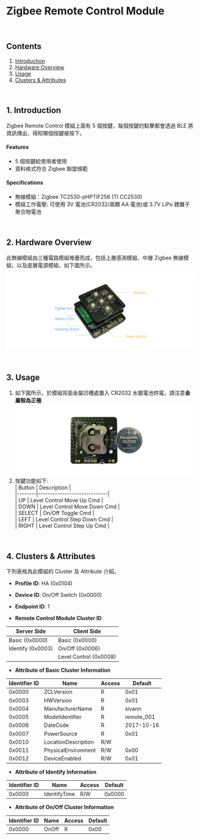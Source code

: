 # Zigbee Remote Control Module

<br />

## Contents  
1. [Introduction](#Introduction)  
2. [Hardware Overview](#HW_Overview)  
3. [Usage](#Usage)  
4. [Clusters & Attributes](#Clusters)  

<a name="Introduction"></a>
<br />
## 1. Introduction  

Zigbee Remote Control 模組上面有 5 個按鍵，每個按鍵的點擊都會透過 BLE 將資訊傳出，得知哪個按鍵被按下。  

#### Features  
 * 5 個按鍵給使用者使用  
 * 資料格式符合 Zigbee 聯盟規範   

#### Specifications  
 * 無線模組：Zigbee TC2530-pHPTIF256 (TI CC2530)  
 * 模組工作電壓: 可使用 3V 電池(CR2032/兩顆 AA 電池)或 3.7V LiPo 鋰離子聚合物電池  

<a name="HW_Overview"></a>
<br />
## 2. Hardware Overview  

此無線模組由三種電路模組堆疊而成，包括上層感測模組、中層 Zigbee 無線模組，以及底層電源模組，如下圖所示。  

![RemoteControl](https://raw.githubusercontent.com/sivann-tw/sivann-modules/master/media/zigbee_remote.png)  

<a name="Usage"></a>
<br />
## 3. Usage  

1. 如下圖所示，於模組背面金屬凹槽處置入 CR2032 水銀電池供電，請注意**金屬殼為正極** 
![Battery](https://raw.githubusercontent.com/sivann-tw/sivann-modules/master/media/battery.png)  
2. 按鍵功能如下:  
    | Button | Description                 |  
    |--------|-----------------------------|  
    | UP     | Level Control Move Up Cmd   |  
    | DOWN   | Level Control Move Down Cmd |  
    | SELECT | On/Off Toggle Cmd           |  
    | LEFT   | Level Control Step Down Cmd |  
    | RIGHT  | Level Control Step Up Cmd   |  


<a name="Clusters"></a>
<br />
## 4. Clusters & Attributes  

下列表格為此模組的 Cluster 及 Attribute 介紹。  

* **Profile ID**: HA (0x0104)  
* **Device ID**: On/Off Switch (0x0000)  
* **Endpoint ID**: 1  

* **Remote Control Module Cluster ID**  

| Server Side       | Client Side            |  
|-------------------|------------------------|  
| Basic (0x0000)    | Basic (0x0000)         |  
| Identify (0x0003) | On/Off (0x0006)        |  
|                   | Level Control (0x0008) |  

* **Attribute of Basic Cluster Information**  

| Identifier ID | Name                | Access | Default      |  
|---------------|---------------------|--------|--------------|  
| 0x0000        | ZCLVersion          | R      | 0x01         |  
| 0x0003        | HWVersion           | R      | 0x01         |  
| 0x0004        | ManufacturerName    | R      | sivann       |  
| 0x0005        | ModelIdentifier     | R      | remote_001   |  
| 0x0006        | DateCode            | R      | 2017-10-16   |  
| 0x0007        | PowerSource         | R      | 0x01         |  
| 0x0010        | LocationDescription | R/W    |              |  
| 0x0011        | PhysicalEnvironment | R/W    | 0x00         |  
| 0x0012        | DeviceEnabled       | R/W    | 0x01         |  

* **Attribute of  Identify Information**  

| Identifier ID | Name                | Access | Default      |  
|---------------|---------------------|--------|--------------|  
| 0x0000        | IdentifyTime        | R/W    | 0x0000       |  

* **Attribute of On/Off Cluster Information**  

| Identifier ID | Name                | Access | Default      |  
|---------------|---------------------|--------|--------------|  
| 0x0000        | OnOff               | R      | 0x00         |  
